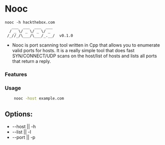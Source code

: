 # Nooc

```console
nooc -h hackthebox.com
   ___  ___  ___  ___
  / _ \/ _ \/ _ \/ _ 
 /_//_/\___/\___/_.__/  v0.1.0

```


- Nooc is port scanning tool written in Cpp that allows you to enumerate valid ports for hosts. It is a really simple tool that does fast SYN/CONNECT/UDP scans on the host/list of hosts and lists all ports that return a reply. 

### Features 
### Usage

```zsh
    nooc -host example.com
```

## Options:
+ --host || -h
+ --list || -l 
+ --port || -p
